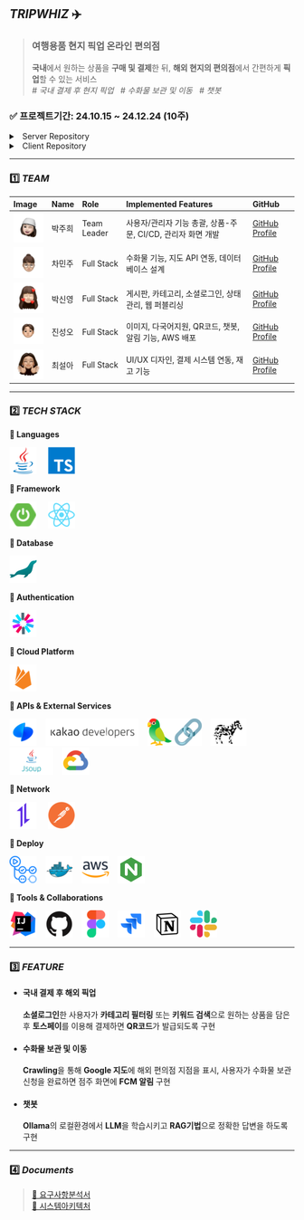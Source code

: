 ## *TRIPWHIZ* ✈️
> ### 여행용품 현지 픽업 온라인 편의점  
> **국내**에서 원하는 상품을 **구매 및 결제**한 뒤, **해외 현지의 편의점**에서 간편하게 **픽업**할 수 있는 서비스  
> *\# 국내 결제 후 현지 픽업* &nbsp; *\# 수화물 보관 및 이동* &nbsp; *\# 챗봇*

### ✅ 프로젝트기간: 24.10.15 ~ 24.12.24 (10주)

<details> 
    <summary>&nbsp;&nbsp;Server Repository</summary>  

&nbsp;&nbsp;&nbsp;&nbsp;&nbsp;🔗 [Admin](https://github.com/Tripwhiz/TripwhizAdminServer)
&nbsp;&nbsp;🔗 [User](https://github.com/Tripwhiz/TripwhizServer)

</details>

<details>
    <summary>&nbsp;&nbsp;Client Repository</summary>  

&nbsp;&nbsp;&nbsp;&nbsp;&nbsp;🔗 [Admin](https://github.com/Tripwhiz/TripwhizAdminClient)
&nbsp;&nbsp;🔗 [User](https://github.com/Tripwhiz/TripwhizClient)

</details>

---

### 1️⃣ *TEAM*
| Image                                     | Name   | Role        | Implemented Features                   | GitHub                                     |
|:------------------------------------------| :----- | :---------- |:---------------------------------------| :----------------------------------------- |
| <img src="images/juhui.png" alt="박주희"/>   | 박주희 | Team Leader | 사용자/관리자 기능 총괄, 상품-주문, CI/CD, 관리자 화면 개발 | [GitHub Profile](https://github.com/eggzuxi)       |
| <img src="images/minju.png" alt="차민주"/>   | 차민주 | Full Stack  | 수화물 기능, 지도 API 연동, 데이터베이스 설계           | [GitHub Profile](https://github.com/backgoon0903) |
| <img src="images/sinyong.png" alt="박신영"/> | 박신영 | Full Stack  | 게시판, 카테고리, 소셜로그인, 상태관리, 웹 퍼블리싱         | [GitHub Profile](https://github.com/ssinyong)      |
| <img src="images/sungoh.png" alt="진성오"/>  | 진성오 | Full Stack  | 이미지, 다국어지원, QR코드, 챗봇, 알림 기능, AWS 배포    | [GitHub Profile](https://github.com/jin-sung-oh)   |
| <img src="images/seola.png" alt="최설아"/>   | 최설아 | Full Stack  | UI/UX 디자인, 결제 시스템 연동, 재고 기능            | [GitHub Profile](https://github.com/Seola-CHOE)    |

---

### 2️⃣ *TECH STACK*
**🍚 Languages**

![Java](images/Java.png) &nbsp;&nbsp;&nbsp; ![Typescript](images/TypeScript.png)

**🍡 Framework**

![SpringBoot](images/SpringBoot.png) &nbsp;&nbsp;&nbsp; ![React](images/React.png)

**🍱 Database**

![MariaDB](images/MariaDB.png)

**🥩 Authentication**

![Jwt](images/Jwt.png)

**🥣 Cloud Platform**

![Firebase](images/Firebase.png)

**🍲 APIs & External Services**

![Toss](images/Toss.png) &nbsp;&nbsp; ![Kakao](images/Kakao.png) &nbsp;&nbsp; ![Langchain](images/Langchain.png) &nbsp;&nbsp; ![Zxing](images/Zxing.png) &nbsp;&nbsp; ![Jsoup](images/Jsoup.png) &nbsp;&nbsp; ![Google Cloud](images/Google%20Cloud.png)

**🥪 Network**

![Axios](images/Azios.png) &nbsp;&nbsp;&nbsp; ![Postman](images/Postman.png)

**🍰 Deploy**

![Github Actions](images/GitHub%20Actions.png) &nbsp;&nbsp; ![Docker](images/Docker.png) &nbsp;&nbsp; ![AWS](images/AWS.png) &nbsp;&nbsp; ![Nginx](images/Nginx.png)

**🥗 Tools & Collaborations**

![IntelliJ](images/IntelliJ%20IDEA.png) &nbsp;&nbsp; ![Github](images/GitHub.png) &nbsp;&nbsp; ![Figma](images/Figma.png) &nbsp;&nbsp; ![Jira](images/Jira.png) &nbsp;&nbsp; ![Notion](images/Notion.png) &nbsp;&nbsp; ![Slack](images/Slack.png)

---

### 3️⃣ *FEATURE*
- #### 국내 결제 후 해외 픽업
  **소셜로그인**한 사용자가 **카테고리 필터링** 또는 **키워드 검색**으로 원하는 상품을 담은 후 **토스페이**를 이용해
  결제하면 **QR코드**가 발급되도록 구현

- #### 수화물 보관 및 이동
  **Crawling**을 통해 **Google 지도**에 해외 편의점 지점을 표시, 사용자가 수화물 보관 신청을 완료하면 점주
  화면에 **FCM 알림** 구현

- #### 챗봇
  **Ollama**의 로컬환경에서 **LLM**을 학습시키고 **RAG기법**으로 정확한 답변을 하도록 구현

---

### 4️⃣ *Documents*
>[🔗 요구사항분석서](https://docs.google.com/spreadsheets/d/1ftDs0ndnl6fSZX--J9W0pJPFOnCpScSF/edit?usp=sharing&ouid=107081426996564712412&rtpof=true&sd=true)  
[🔗 시스템아키텍처](https://drive.google.com/file/d/1SyPPtqG4cjZyWcNDGwtHsM9rfOxLB8jr/view?usp=sharing)
